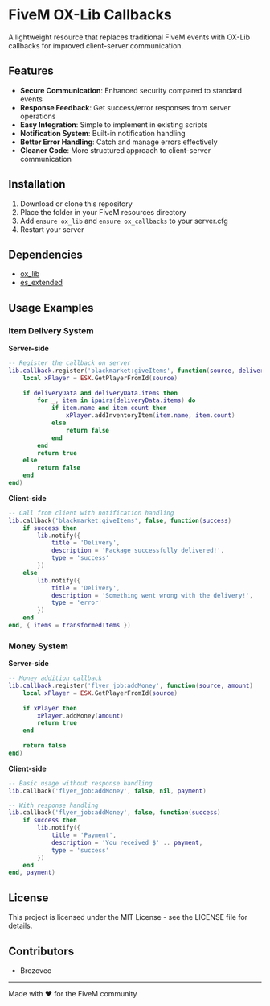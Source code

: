 # FiveM OX-Lib Callbacks

A lightweight resource that replaces traditional FiveM events with OX-Lib callbacks for improved client-server communication.

## Features

- **Secure Communication**: Enhanced security compared to standard events
- **Response Feedback**: Get success/error responses from server operations
- **Easy Integration**: Simple to implement in existing scripts
- **Notification System**: Built-in notification handling
- **Better Error Handling**: Catch and manage errors effectively
- **Cleaner Code**: More structured approach to client-server communication

## Installation

1. Download or clone this repository
2. Place the folder in your FiveM resources directory
3. Add `ensure ox_lib` and `ensure ox_callbacks` to your server.cfg
4. Restart your server

## Dependencies

- [ox_lib](https://github.com/overextended/ox_lib)
- [es_extended](https://github.com/esx-framework/esx-legacy)

## Usage Examples

### Item Delivery System

**Server-side**
```lua
-- Register the callback on server
lib.callback.register('blackmarket:giveItems', function(source, deliveryData)
    local xPlayer = ESX.GetPlayerFromId(source)
    
    if deliveryData and deliveryData.items then
        for _, item in ipairs(deliveryData.items) do
            if item.name and item.count then
                xPlayer.addInventoryItem(item.name, item.count)
            else
                return false
            end
        end
        return true
    else
        return false
    end
end)
```

**Client-side**
```lua
-- Call from client with notification handling
lib.callback('blackmarket:giveItems', false, function(success)
    if success then
        lib.notify({
            title = 'Delivery',
            description = 'Package successfully delivered!',
            type = 'success'
        })
    else
        lib.notify({
            title = 'Delivery',
            description = 'Something went wrong with the delivery!',
            type = 'error'
        })
    end
end, { items = transformedItems })
```

### Money System

**Server-side**
```lua
-- Money addition callback
lib.callback.register('flyer_job:addMoney', function(source, amount)
    local xPlayer = ESX.GetPlayerFromId(source)
    
    if xPlayer then
        xPlayer.addMoney(amount)
        return true
    end
    
    return false
end)
```

**Client-side**
```lua
-- Basic usage without response handling
lib.callback('flyer_job:addMoney', false, nil, payment)

-- With response handling
lib.callback('flyer_job:addMoney', false, function(success)
    if success then
        lib.notify({
            title = 'Payment',
            description = 'You received $' .. payment,
            type = 'success'
        })
    end
end, payment)
```

## License

This project is licensed under the MIT License - see the LICENSE file for details.

## Contributors

- Brozovec

---

Made with ❤️ for the FiveM community
